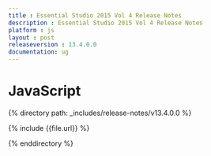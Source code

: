 ```yaml
---
title : Essential Studio 2015 Vol 4 Release Notes
description : Essential Studio 2015 Vol 4 Release Notes
platform : js
layout : post
releaseversion : 13.4.0.0
documentation: ug
---
```


# JavaScript

{% directory path: _includes/release-notes/v13.4.0.0 %}


{% include {{file.url}} %}

{% enddirectory %}